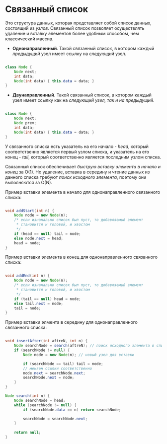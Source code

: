 # Связанный список

Это структура данных, которая представляет собой список данных,
состоящий из *узлов*. Связанный список позволяет осуществлять 
удаление и вставку элементов более удобным способом, чем 
классический массив. 

* __Однонаправленный__. Такой связанный список, в котором каждый 
*предыдущий* узел имеет ссылку на *следующий* узел.

```java

class Node {
	Node next;
	int data;
	Node(int data) { this.data = data; }
}

```

* __Двунаправленный__. Такой связанный список, в котором каждый
узел имеет ссылку как на *следующий узел, так и на предыдущий*.

```java

class Node {
	Node next;
	Node prev;
	int data;
	Node(int data) { this.data = data; }
}

```

У связанного списка есть указатель на его начало - *head*, который соответственно является 
первый узлом списка, и указатель на его конец - *tail*, который соответственно является 
последним узлом списка.

Связанный список обеспечивает *быструю вставку элемента в начало и конец* за O(1). Но удаление, 
вставка в середину и чтение данных из данного списка требуют *поиск исходного элемента*, поэтому
они выполняются за O(N).

Пример вставки элемента в начало для однонаправленного связанного списка:

```java

void addStart(int n) {
	Node node = new Node(n);
	/* если изначально список был пуст, то добавляемый элемент
	 * становится и головой, и хвостом
	 */
	if (head == null) tail = node;
	else node.next = head;
	head = node;
}

```

Пример вставки элемента в конец для однонаправленного связанного списка:

```java

void addEnd(int n) {
	Node node = new Node(n);
	/* если изначально список был пуст, то добавляемый элемент
	 * становится и головой, и хвостом
	 */
	if (tail == null) head = node;
	else tail.next = node;
	tail = node;
}

```

Пример вставки элмента в середину для однонаправленного связанного списка:

```java

void insertAfter(int aftreN, int n) {
	Node searchNode = search(aftreN); // поиск исходного элемента в списке
	if (searchNode != null) {
		Node node = new Node(n); // новый узел для вставки

		if (searchNode == tail) tail = node;
		// меняем ссылки соответственно
		node.next = searchNode.next;
		searchNode.next = node;
	}
}

Node search(int n) {
	Node searchNode = head;
	while (searchNode != null) {
		if (searchNode.data == n) return searchNode;

		searchNode = searchNode.next; 
	}
	
	return null;
}

``` 